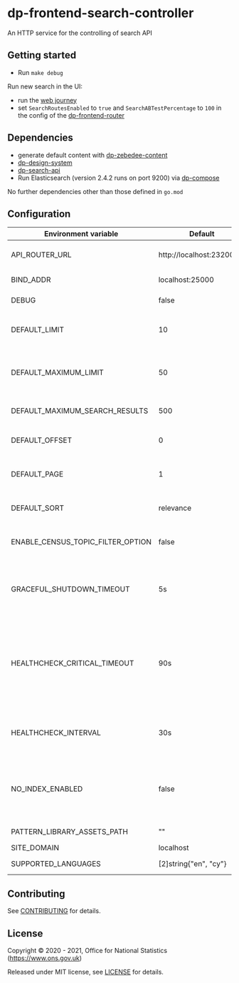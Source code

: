 # dp-frontend-search-controller

An HTTP service for the controlling of search API

## Getting started

* Run `make debug`

Run new search in the UI:
* run the [web journey](https://github.com/ONSdigital/dp/blob/main/guides/INSTALLING.md#web-journey)
* set `SearchRoutesEnabled` to `true` and `SearchABTestPercentage` to `100` in the config of the [dp-frontend-router](https://github.com/ONSdigital/dp-frontend-router)

## Dependencies
* generate default content with [dp-zebedee-content](https://github.com/ONSdigital/dp-zebedee-content#dp-zebedee-content)
* [dp-design-system](https://github.com/ONSdigital/dp-design-system)
* [dp-search-api](https://github.com/ONSdigital/dp-search-api)
* Run Elasticsearch (version 2.4.2 runs on port 9200) via [dp-compose](https://github.com/ONSdigital/dp-compose) 

No further dependencies other than those defined in `go.mod`

## Configuration

| Environment variable              | Default                      | Description
| --------------------------------- | ---------------------------- | --------------------------------------------------
| API_ROUTER_URL                    | http://localhost:23200/v1    | The URL of the [dp-api-router](https://github.com/ONSdigital/dp-api-router)
| BIND_ADDR                         | localhost:25000              | The host and port to bind to
| DEBUG                             | false                        | Enable debug mode
| DEFAULT_LIMIT                     | 10                           | The default limit of search results in a page
| DEFAULT_MAXIMUM_LIMIT             | 50                           | The default maximum limit of search results in a page
| DEFAULT_MAXIMUM_SEARCH_RESULTS    | 500                          | The default maximum search results
| DEFAULT_OFFSET                    | 0                            | The default offset of search results
| DEFAULT_PAGE                      | 1                            | The default current page of search results
| DEFAULT_SORT                      | relevance                    | The default sort of search results
| ENABLE_CENSUS_TOPIC_FILTER_OPTION | false                        | Enable filtering on various census topics
| GRACEFUL_SHUTDOWN_TIMEOUT         | 5s                           | The graceful shutdown timeout in seconds (`time.Duration` format)
| HEALTHCHECK_CRITICAL_TIMEOUT      | 90s                          | Time to wait until an unhealthy dependent propagates its state to make this app unhealthy (`time.Duration` format)
| HEALTHCHECK_INTERVAL              | 30s                          | Time between self-healthchecks (`time.Duration` format)
| NO_INDEX_ENABLED                  | false                        | If true then prevents most search engine web crawlers from indexing the search pages
| PATTERN_LIBRARY_ASSETS_PATH       | ""                           | Pattern library location
| SITE_DOMAIN                       | localhost                    |
| SUPPORTED_LANGUAGES               | [2]string{"en", "cy"}        | Supported languages

## Contributing

See [CONTRIBUTING](CONTRIBUTING.md) for details.

## License

Copyright © 2020 - 2021, Office for National Statistics (https://www.ons.gov.uk)

Released under MIT license, see [LICENSE](LICENSE.md) for details.